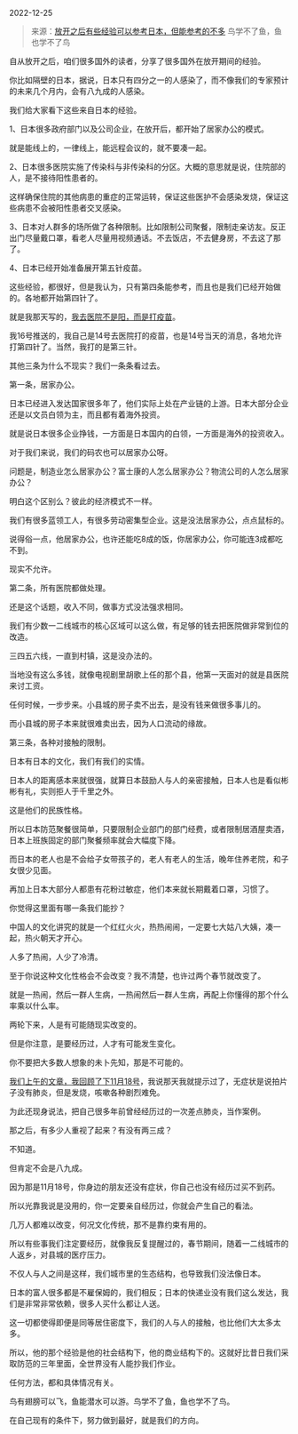 2022-12-25

> 来源：[放开之后有些经验可以参考日本，但能参考的不多](http://mp.weixin.qq.com/s?__biz=MzU3NDc5Nzc0NQ==&mid=2247521923&idx=2&sn=25d46dab4c0348a01d7fc5fb358aabd1&chksm=fd2e345dca59bd4b93732749f911eb112e28a47a988214ec71380b362ce747682022d3e0e6d4&scene=27#wechat_redirect)
> 鸟学不了鱼，鱼也学不了鸟

自从放开之后，咱们很多国外的读者，分享了很多国外在放开期间的经验。  

你比如隔壁的日本，据说，日本只有四分之一的人感染了，而不像我们的专家预计的未来几个月内，会有八九成的人感染。  

我们给大家看下这些来自日本的经验。  

1、日本很多政府部门以及公司企业，在放开后，都开始了居家办公的模式。

就是能线上的，一律线上，能远程会议的，就不要凑一起。  

2、日本很多医院实施了传染科与非传染科的分区。大概的意思就是说，住院部的人，是不接待阳性患者的。

这样确保住院的其他病患的重症的正常运转，保证这些医护不会感染发烧，保证这些病患不会被阳性患者交叉感染。  

3、日本对人群多的场所做了各种限制。比如限制公司聚餐，限制走亲访友。反正出门尽量戴口罩，看老人尽量用视频通话。不去饭店，不去健身房，不去这了那了。

4、日本已经开始准备展开第五针疫苗。  

这些经验，都很好，但是我认为，只有第四条能参考，而且也是我们已经开始做的。各地都开始第四针了。  

就是我那天写的，[我去医院不是阳，而是打疫苗](http://mp.weixin.qq.com/s?__biz=MzU3NDc5Nzc0NQ==&mid=2247521456&idx=1&sn=59d0c469ea16a2b9ebc25e0f312bf665&chksm=fd2e366eca59bf785bc86590d64e84716e3118dc435fc560ea61c78a3af992e319e007273393&scene=21#wechat_redirect)。  

我16号推送的，我自己是14号去医院打的疫苗，也是14号当天的消息，各地允许打第四针了。当然，我打的是第三针。

其他三条为什么不现实？我们一条条看过去。

第一条，居家办公。

日本已经进入发达国家很多年了，他们实际上处在产业链的上游。日本大部分企业还是以文员白领为主，而且都有着海外投资。  

就是说日本很多企业挣钱，一方面是日本国内的白领，一方面是海外的投资收入。  

对于我们来说，我们的码农也可以居家办公呀。  

问题是，制造业怎么居家办公？富士康的人怎么居家办公？物流公司的人怎么居家办公？

明白这个区别么？彼此的经济模式不一样。  

我们有很多蓝领工人，有很多劳动密集型企业。这是没法居家办公，点点鼠标的。

说得俗一点，他居家办公，也许还能吃8成的饭，你居家办公，你可能连3成都吃不到。  

现实不允许。  

第二条，所有医院都做处理。

还是这个话题，收入不同，做事方式没法强求相同。

我们有少数一二线城市的核心区域可以这么做，有足够的钱去把医院做非常到位的改造。

三四五六线，一直到村镇，这是没办法的。  

当地没有这么多钱，就像电视剧里胡歌上任的那个县，他第一天面对的就是县医院来讨工资。  

任何时候，一步步来。小县城的房子卖不出去，是没有钱来做很多事儿的。

而小县城的房子本来就很难卖出去，因为人口流动的缘故。  

第三条，各种对接触的限制。  

日本有日本的文化，我们有我们的实情。  

日本人的距离感本来就很强，就算日本鼓励人与人的亲密接触，日本人也是看似彬彬有礼，实则拒人于千里之外。  

这是他们的民族性格。

所以日本防范聚餐很简单，只要限制企业部门的部门经费，或者限制居酒屋卖酒，日本上班族固定的部门聚餐频率就会大幅度下降。  

而日本的老人也是不会给子女带孩子的，老人有老人的生活，晚年住养老院，和子女很少见面。  

再加上日本大部分人都患有花粉过敏症，他们本来就长期戴着口罩，习惯了。  

你觉得这里面有哪一条我们能抄？  

中国人的文化讲究的就是一个红红火火，热热闹闹，一定要七大姑八大姨，凑一起，热火朝天才开心。

人多了热闹，人少了冷清。  

至于你说这种文化性格会不会改变？我不清楚，也许过两个春节就改变了。  

就是一热闹，然后一群人生病，一热闹然后一群人生病，再配上你懂得的那个什么率乘以什么率。  

两轮下来，人是有可能随现实改变的。  

但是你注意，是要经历过，人才有可能发生变化。  

你不要把大多数人想象的未卜先知，那是不可能的。  

[我们上午的文章，我回顾了下11月18号](http://mp.weixin.qq.com/s?__biz=MzU0MjYwNDU2Mw==&mid=2247509236&idx=1&sn=a07accecaae5383cefa1f77db2c6dbe7&chksm=fb1ac888cc6d419eeddc55496a69c4a375a3a7999051d765a8c0f7ef2e68f19a0e02057b7b97&scene=21#wechat_redirect)，我说那天我就提示过了，无症状是说拍片子没有肺炎，但是发烧，咳嗽各种剧烈难免。  

为此还现身说法，把自己很多年前曾经经历过的一次差点肺炎，当作案例。  

那之后，有多少人重视了起来？有没有两三成？  

不知道。

但肯定不会是八九成。  

因为那是11月18号，你身边的朋友还没有症状，你自己也没有经历过买不到药。  

所以光靠我说是没用的，你一定要亲自经历过，你就会产生自己的看法。  

几万人都难以改变，何况文化传统，那不是靠约束有用的。  

所以有些事我们注定要经历，就像我反复提醒过的，春节期间，随着一二线城市的人返乡，对县城的医疗压力。  

不仅人与人之间是这样，我们城市里的生态结构，也导致我们没法像日本。  

日本的富人很多都是不雇保姆的，我们相反；日本的快递业没有我们这么发达，我们是非常非常依赖，很多人买什么都让人送。  

这一切都使得即便是同等居住密度下，我们的人与人的接触，也比他们大太多太多。  

所以，他的那个经验是他的社会结构下，他的商业结构下的。这就好比昔日我们采取防范的三年里面，全世界没有人能抄我们作业。  

任何方法，都和具体情况有关。  

鸟有翅膀可以飞，鱼能潜水可以游。鸟学不了鱼，鱼也学不了鸟。

在自己现有的条件下，努力做到最好，就是我们的方向。

